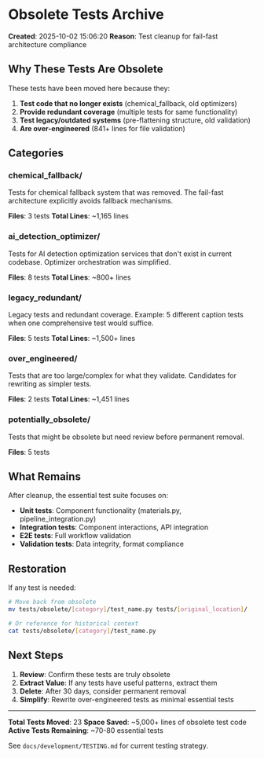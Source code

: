 # Obsolete Tests Archive

**Created**: 2025-10-02 15:06:20
**Reason**: Test cleanup for fail-fast architecture compliance

## Why These Tests Are Obsolete

These tests have been moved here because they:

1. **Test code that no longer exists** (chemical_fallback, old optimizers)
2. **Provide redundant coverage** (multiple tests for same functionality)
3. **Test legacy/outdated systems** (pre-flattening structure, old validation)
4. **Are over-engineered** (841+ lines for file validation)

## Categories

### chemical_fallback/
Tests for chemical fallback system that was removed. The fail-fast architecture 
explicitly avoids fallback mechanisms.

**Files**: 3 tests
**Total Lines**: ~1,165 lines

### ai_detection_optimizer/
Tests for AI detection optimization services that don't exist in current codebase.
Optimizer orchestration was simplified.

**Files**: 8 tests
**Total Lines**: ~800+ lines

### legacy_redundant/
Legacy tests and redundant coverage. Example: 5 different caption tests when
one comprehensive test would suffice.

**Files**: 5 tests
**Total Lines**: ~1,500+ lines

### over_engineered/
Tests that are too large/complex for what they validate. Candidates for 
rewriting as simpler tests.

**Files**: 2 tests
**Total Lines**: ~1,451 lines

### potentially_obsolete/
Tests that might be obsolete but need review before permanent removal.

**Files**: 5 tests

## What Remains

After cleanup, the essential test suite focuses on:

- **Unit tests**: Component functionality (materials.py, pipeline_integration.py)
- **Integration tests**: Component interactions, API integration
- **E2E tests**: Full workflow validation
- **Validation tests**: Data integrity, format compliance

## Restoration

If any test is needed:

```bash
# Move back from obsolete
mv tests/obsolete/[category]/test_name.py tests/[original_location]/

# Or reference for historical context
cat tests/obsolete/[category]/test_name.py
```

## Next Steps

1. **Review**: Confirm these tests are truly obsolete
2. **Extract Value**: If any tests have useful patterns, extract them
3. **Delete**: After 30 days, consider permanent removal
4. **Simplify**: Rewrite over-engineered tests as minimal essential tests

---

**Total Tests Moved**: 23
**Space Saved**: ~5,000+ lines of obsolete test code
**Active Tests Remaining**: ~70-80 essential tests

See `docs/development/TESTING.md` for current testing strategy.
